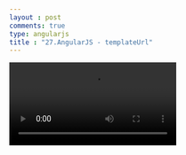 ```yaml
---
layout : post
comments: true
type: angularjs
title : "27.AngularJS - templateUrl"
---
```


<video controls="controls"  class="movie" src="https://dl.dropboxusercontent.com/u/161895058/Video/angularjs/27.%20Egghead.io%20-%20AngularJS%20-%20templateUrl.mp4">
</video>
